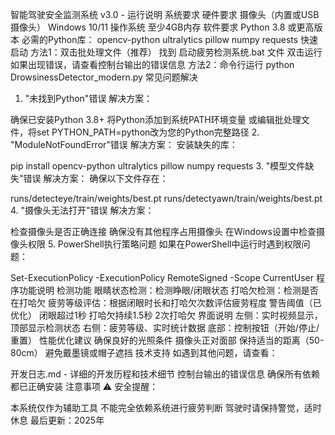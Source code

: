 智能驾驶安全监测系统 v3.0 - 运行说明
系统要求
硬件要求
摄像头（内置或USB摄像头）
Windows 10/11 操作系统
至少4GB内存
软件要求
Python 3.8 或更高版本
必需的Python库：
opencv-python
ultralytics
pillow
numpy
requests
快速启动
方法1：双击批处理文件（推荐）
找到 启动疲劳检测系统.bat 文件
双击运行
如果出现错误，请查看控制台输出的错误信息
方法2：命令行运行
python DrowsinessDetector_modern.py
常见问题解决
1. "未找到Python"错误
解决方案：

确保已安装Python 3.8+
将Python添加到系统PATH环境变量
或编辑批处理文件，将set PYTHON_PATH=python改为您的Python完整路径
2. "ModuleNotFoundError"错误
解决方案： 安装缺失的库：

pip install opencv-python ultralytics pillow numpy requests
3. "模型文件缺失"错误
解决方案： 确保以下文件存在：

runs/detecteye/train/weights/best.pt
runs/detectyawn/train/weights/best.pt
4. "摄像头无法打开"错误
解决方案：

检查摄像头是否正确连接
确保没有其他程序占用摄像头
在Windows设置中检查摄像头权限
5. PowerShell执行策略问题
如果在PowerShell中运行时遇到权限问题：

Set-ExecutionPolicy -ExecutionPolicy RemoteSigned -Scope CurrentUser
程序功能说明
检测功能
眼睛状态检测：检测睁眼/闭眼状态
打哈欠检测：检测是否在打哈欠
疲劳等级评估：根据闭眼时长和打哈欠次数评估疲劳程度
警告阈值（已优化）
闭眼超过1秒
打哈欠持续1.5秒
2次打哈欠
界面说明
左侧：实时视频显示，顶部显示检测状态
右侧：疲劳等级、实时统计数据
底部：控制按钮（开始/停止/重置）
性能优化建议
确保良好的光照条件
摄像头正对面部
保持适当的距离（50-80cm）
避免戴墨镜或帽子遮挡
技术支持
如遇到其他问题，请查看：

开发日志.md - 详细的开发历程和技术细节
控制台输出的错误信息
确保所有依赖都已正确安装
注意事项
⚠️ 安全提醒：

本系统仅作为辅助工具
不能完全依赖系统进行疲劳判断
驾驶时请保持警觉，适时休息
最后更新：2025年
